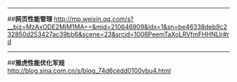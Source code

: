 
---
##**网页性能管理**
http://mp.weixin.qq.com/s?__biz=MzAxODE2MjM1MA==&mid=210646909&idx=1&sn=be46338deb9c232850d253427ac39bb6&scene=23&srcid=1006PeemTaXoLRVfmFHHNLlr#rd

---
##**雅虎性能优化军规**
http://blog.sina.com.cn/s/blog_74d6cedd0100vbu4.html
